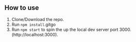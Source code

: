 ## How to use

1. Clone/Download the repo.
2. Run `npm install`.gitgo
3. Run `npm start` to spin the up the local dev server port 3000.(http://localhost:3000).
